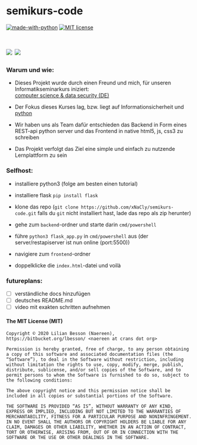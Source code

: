 # semikurs-code

[![made-with-python](https://img.shields.io/badge/Made%20with-Python-1f425f.svg)](https://www.python.org/)
[![MIT license](https://img.shields.io/badge/License-MIT-blue.svg)](https://lbesson.mit-license.org/)
# [<img src="https://github.com/madebybowtie/FlagKit/blob/master/Assets/PNG/DE.png"/>](https://github.com/xNaCly/semikurs-code/blob/master/README_de.md) [<img src="https://github.com/madebybowtie/FlagKit/blob/master/Assets/PNG/GB.png"/>](https://github.com/xNaCly/semikurs-code)
### Warum und wie:

-   Dieses Projekt wurde durch einen Freund und mich, für unseren Informatikseminarkurs iniziert:<br/>
    [computer science & data security (DE)](https://fwg.dahme-spreewald.info/fw/Fachschaften/Technik/Informatik/30549.html)

-   Der Fokus dieses Kurses lag, bzw. liegt auf Informationsicherheit und [python](https://www.python.org/)

-   Wir haben uns als Team dafür entschieden das Backend in Form eines REST-api python server und das Frontend in native html5, js, css3 zu schreiben

-   Das Projekt verfolgt das Ziel eine simple und einfach zu nutzende Lernplattform zu sein

### Selfhost:

-   installiere python3 (folge am besten einen tutorial)

-   installiere flask
    `pip install flask`

-   klone das repo
    (`git clone https://github.com/xNaCly/semikurs-code.git` falls du `git` nicht installiert hast, lade das repo als zip herunter)

-   gehe zum `backend`-ordner und starte darin `cmd/powershell`

-   führe `python3 flask_app.py` in `cmd/powershell` aus
    (der server/restapiserver ist nun online (port:5500))

-   navigiere zum `frontend`-ordner

-   doppelklicke die `index.html`-datei und voilà 

###  futureplans:
- [ ] verständliche docs hinzufügen
- [ ] deutsches README.md 
- [ ] video mit exakten schritten aufnehmen

#### The MIT License (MIT)

```
Copyright © 2020 Lilian Besson (Naereen), https://bitbucket.org/lbesson/ <naereen at crans dot org>

Permission is hereby granted, free of charge, to any person obtaining a copy of this software and associated documentation files (the “Software”), to deal in the Software without restriction, including without limitation the rights to use, copy, modify, merge, publish, distribute, sublicense, and/or sell copies of the Software, and to permit persons to whom the Software is furnished to do so, subject to the following conditions:

The above copyright notice and this permission notice shall be included in all copies or substantial portions of the Software.

THE SOFTWARE IS PROVIDED “AS IS”, WITHOUT WARRANTY OF ANY KIND, EXPRESS OR IMPLIED, INCLUDING BUT NOT LIMITED TO THE WARRANTIES OF MERCHANTABILITY, FITNESS FOR A PARTICULAR PURPOSE AND NONINFRINGEMENT. IN NO EVENT SHALL THE AUTHORS OR COPYRIGHT HOLDERS BE LIABLE FOR ANY CLAIM, DAMAGES OR OTHER LIABILITY, WHETHER IN AN ACTION OF CONTRACT, TORT OR OTHERWISE, ARISING FROM, OUT OF OR IN CONNECTION WITH THE SOFTWARE OR THE USE OR OTHER DEALINGS IN THE SOFTWARE.
```
